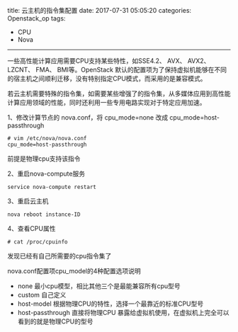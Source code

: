 title: 云主机的指令集配置
date: 2017-07-31 05:05:20
categories: Openstack_op
tags:
- CPU
- Nova
---
一些高性能计算应用需要CPU支持某些特性，如SSE4.2、 AVX、 AVX2、LZCNT、 FMA、 BMI等。OpenStack 默认的配置项为了保持虚拟机能够在不同的宿主机之间顺利迁移，没有特别指定CPU模式，而采用的是兼容模式。

若云主机需要特殊的指令集，如需要某些增强了的指令集，从多媒体应用到高性能计算应用领域的性能，同时还利用一些专用电路实现对于特定应用加速。

1、修改计算节点的 nova.conf，将 cpu_mode=none 改成 cpu_mode=host-passthrough

    # vim /etc/nova/nova.conf
    cpu_mode=host-passthrough

前提是物理cpu支持该指令

2、重启nova-compute服务

    service nova-compute restart

3、重启云主机

    nova reboot instance-ID

4、查看CPU属性

    # cat /proc/cpuinfo

发现已经有自己所需要的cpu指令集了



nova.conf配置项cpu_model的4种配置选项说明

* none 最小cpu模型，相比其他三个是最能兼容所有cpu型号
* custom 自己定义
* host-model 根据物理CPU的特性，选择一个最靠近的标准CPU型号 
* host-passthrough 直接将物理CPU 暴露给虚拟机使用，在虚拟机上完全可以看到的就是物理CPU的型号
